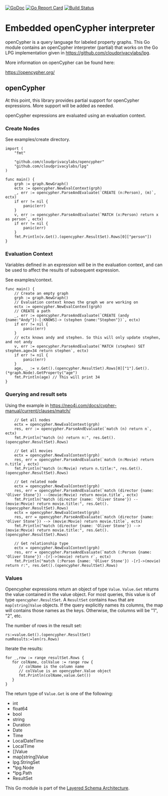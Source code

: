 [![GoDoc](https://godoc.org/github.com/cloudprivacylabs/opencypher?status.svg)](https://godoc.org/github.com/cloudprivacylabs/opencypher)
[![Go Report Card](https://goreportcard.com/badge/github.com/cloudprivacylabs/opencypher)](https://goreportcard.com/report/github.com/cloudprivacylabs/opencypher)
[![Build Status](https://github.com/cloudprivacylabs/opencypher/actions/workflows/CI.yml/badge.svg?branch=main)](https://github.com/cloudprivacylabs/opencypher/actions/workflows/CI.yml)
# Embedded openCypher interpreter

openCypher is a query language for labeled property graphs. This Go
module contains an openCypher interpreter (partial) that works on the
Go LPG implementation given in
https://github.com/cloudprivacylabs/lpg.

More information on openCypher can be found here:

https://opencypher.org/

## openCypher

At this point, this library provides partial support for openCypher
expressions. More support will be added as needed. 
  
openCypher expressions are evaluated using an evaluation context. 

### Create Nodes

See examples/create directory.

```
import (
	"fmt"

	"github.com/cloudprivacylabs/opencypher"
	"github.com/cloudprivacylabs/lpg"
)

func main() {
	grph := graph.NewGraph()
	ectx := opencypher.NewEvalContext(grph)
	_, err := opencypher.ParseAndEvaluate(`CREATE (n:Person), (m)`, ectx)
	if err != nil {
		panic(err)
	}
	v, err := opencypher.ParseAndEvaluate(`MATCH (x:Person) return x as person`, ectx)
	if err != nil {
		panic(err)
	}
	fmt.Println(v.Get().(opencypher.ResultSet).Rows[0]["person"])
}
```

### Evaluation Context

Variables defined in an expression will be in the evaluation context,
and can be used to affect the results of subsequent expression.

See examples/context.

```
func main() {
	// Create an empty graph
	grph := graph.NewGraph()
	// Evaluation context knows the graph we are working on
	ectx := opencypher.NewEvalContext(grph)
	// CREATE a path
	_, err := opencypher.ParseAndEvaluate(`CREATE (andy {name:"Andy"})-[:KNOWS]-> (stephen {name:"Stephen"})`, ectx)
	if err != nil {
		panic(err)
	}
	// ectx knows andy and stephen. So this will only update stephen, and not andy
	v, err := opencypher.ParseAndEvaluate(`MATCH (stephen) SET stephen.age=34 return stephen`, ectx)
	if err != nil {
		panic(err)
	}
	age, _ := v.Get().(opencypher.ResultSet).Rows[0]["1"].Get().(*graph.Node).GetProperty("age")
	fmt.Println(age) // This will print 34
}
```

### Querying and result sets

Using the example in https://neo4j.com/docs/cypher-manual/current/clauses/match/

```
	// Get all nodes
	ectx = opencypher.NewEvalContext(grph)
	res, err := opencypher.ParseAndEvaluate(`match (n) return n`, ectx)
	fmt.Println("match (n) return n:", res.Get().(opencypher.ResultSet).Rows)

	// Get all movies
	ectx = opencypher.NewEvalContext(grph)
	res, err = opencypher.ParseAndEvaluate(`match (n:Movie) return n.title`, ectx)
	fmt.Println("match (n:Movie) return n.title:", res.Get().(opencypher.ResultSet).Rows)

	// Get related node
	ectx = opencypher.NewEvalContext(grph)
	res, err = opencypher.ParseAndEvaluate(`match (director {name: 'Oliver Stone'}) --(movie:Movie) return movie.title`, ectx)
	fmt.Println("match (director {name: 'Oliver Stone'}) --(movie:Movie) return movie.title:", res.Get().(opencypher.ResultSet).Rows)
	ectx = opencypher.NewEvalContext(grph)
	res, err = opencypher.ParseAndEvaluate(`match (director {name: 'Oliver Stone'}) --> (movie:Movie) return movie.title`, ectx)
	fmt.Println("match (director {name: 'Oliver Stone'}) --> (movie:Movie) return movie.title:", res.Get().(opencypher.ResultSet).Rows)

	// Get relationship type
	ectx = opencypher.NewEvalContext(grph)
	res, err = opencypher.ParseAndEvaluate(`match (:Person {name: 'Oliver Stone'}) -[r]->(movie) return r`, ectx)
	fmt.Println("match (:Person {name: 'Oliver Stone'}) -[r]->(movie) return r:", res.Get().(opencypher.ResultSet).Rows)
```

### Values

Opencypher expressions return an object of type `Value`. `Value.Get`
returns the value contained in the value object. For most queries,
this value is of type `opencypher.ResultSet`. A `ResultSet` contains
`Rows` that are `map[string]Value` objects. If the query explicitly
names its columns, the map will contains those names as the
keys. Otherwise, the columns will be "1", "2", etc. 

The number of rows in the result set:

```
rs:=value.Get().(opencypher.ResultSet)
numResults:=len(rs.Rows)
```

Iterate the results:

```
for _,row := range resultSet.Rows {
   for colName, colValue := range row {
      // colName is the column name
      // colValue is an opencypher.Value object
      fmt.Println(colName,value.Get())
   }
}
```

The return type of `Value.Get` is one of the following:
  * int
  * float64
  * bool
  * string
  * Duration
  * Date
  * Time
  * LocalDateTime
  * LocalTime
  * []Value
  * map[string]Value
  * lpg.StringSet
  * *lpg.Node
  * *lpg.Path
  * ResultSet


This Go module is part of the [Layered Schema
Architecture](https://layeredschemas.org).

